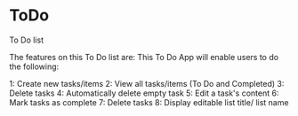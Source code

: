 # ToDo
To Do list

The features on this To Do list are:
This To Do App will enable users to do the following:

1: Create new tasks/items
2: View all tasks/items (To Do and Completed)
3: Delete tasks
4: Automatically delete empty task
5: Edit a task's content
6: Mark tasks as complete
7: Delete tasks
8: Display editable list title/ list name



